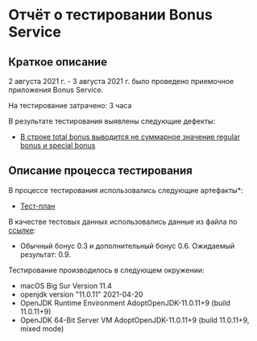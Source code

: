 # Отчёт о тестировании Bonus Service

## Краткое описание

2 августа 2021 г. - 3 августа 2021 г. было проведено приемочное приложения Bonus Service.

На тестирование затрачено: 3 часа 

В результате тестирования выявлены следующие дефекты:
* [В строке total bonus выводится не суммарное значение regular bonus и special bonus](https://github.com/pauline-qa/Java1.2_task2/issues/1)

## Описание процесса тестирования

В процессе тестирования использовались следующие артефакты*:
* [Тест-план](https://docs.google.com/spreadsheets/d/136AXPCEPA8M7TuVNPJv5XKroqRyk1IMHBIpyCaHF8Ug/edit?usp=sharing)


В качестве тестовых данных использовались данные из файла по [ссылке](https://github.com/netology-code/javaqa-homeworks/tree/master/programming):
* Обычный бонус 0.3 и дополнительный бонус 0.6. Ожидаемый результат: 0.9.

Тестирование производилось в следующем окружении:
* macOS Big Sur Version 11.4
* openjdk version "11.0.11" 2021-04-20
* OpenJDK Runtime Environment AdoptOpenJDK-11.0.11+9 (build 11.0.11+9)
* OpenJDK 64-Bit Server VM AdoptOpenJDK-11.0.11+9 (build 11.0.11+9, mixed mode)
